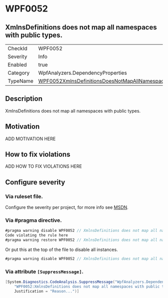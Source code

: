 # WPF0052
## XmlnsDefinitions does not map all namespaces with public types.

<!-- start generated table -->
<table>
<tr>
  <td>CheckId</td>
  <td>WPF0052</td>
</tr>
<tr>
  <td>Severity</td>
  <td>Info</td>
</tr>
<tr>
  <td>Enabled</td>
  <td>true</td>
</tr>
<tr>
  <td>Category</td>
  <td>WpfAnalyzers.DependencyProperties</td>
</tr>
<tr>
  <td>TypeName</td>
  <td><a href="https://github.com/DotNetAnalyzers/WpfAnalyzers/blob/master/WpfAnalyzers.Analyzers/DependencyProperties/WPF0052XmlnsDefinitionsDoesNotMapAllNamespaces.cs">WPF0052XmlnsDefinitionsDoesNotMapAllNamespaces</a></td>
</tr>
</table>
<!-- end generated table -->

## Description

XmlnsDefinitions does not map all namespaces with public types.

## Motivation

ADD MOTIVATION HERE

## How to fix violations

ADD HOW TO FIX VIOLATIONS HERE

<!-- start generated config severity -->
## Configure severity

### Via ruleset file.

Configure the severity per project, for more info see [MSDN](https://msdn.microsoft.com/en-us/library/dd264949.aspx).

### Via #pragma directive.
```C#
#pragma warning disable WPF0052 // XmlnsDefinitions does not map all namespaces with public types.
Code violating the rule here
#pragma warning restore WPF0052 // XmlnsDefinitions does not map all namespaces with public types.
```

Or put this at the top of the file to disable all instances.
```C#
#pragma warning disable WPF0052 // XmlnsDefinitions does not map all namespaces with public types.
```

### Via attribute `[SuppressMessage]`.

```C#
[System.Diagnostics.CodeAnalysis.SuppressMessage("WpfAnalyzers.DependencyProperties", 
    "WPF0052:XmlnsDefinitions does not map all namespaces with public types.", 
    Justification = "Reason...")]
```
<!-- end generated config severity -->